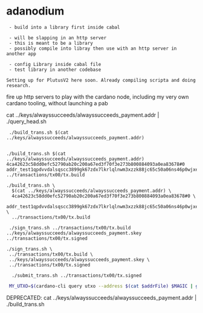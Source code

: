 # adanodium

``` @NOTES
 - build into a library first inside cabal

 - will be slapping in an http server
 - this is meant to be a library
 - possibly compile into libray then use with an http server in another app

```

``` @TODO
 - config Library inside cabal file
 - test library in another codebase
```

``
 Setting up for PlutusV2 here soon. Already compiling scripta and doing research.
``

fire up http servers to play with the cardano node, including my very own cardano tooling, without launching a pab


cat ../keys/alwayssucceeds/alwayssucceeds_payment.addr | ./query_head.sh


``` Build Trans
 ./build_trans.sh $(cat ../keys/alwayssucceeds/alwayssucceeds_payment.addr)


./build_trans.sh $(cat ../keys/alwayssucceeds/alwayssucceeds_payment.addr) 4ca42623c58dd0efc52790ab20c200a67ed3f70f3e273b800884093a0ea83678#0  addr_test1qpdvvdalsqscc3899gk67zdx7lkrlqlnwm3xzzk88jc65c50a06ns46p0wjxe6xqkvnrs4f79wjp6tz07wrl2k2nctyqqkhtak   ../transactions/tx00/tx.build

./build_trans.sh \
  $(cat ../keys/alwayssucceeds/alwayssucceeds_payment.addr) \
  4ca42623c58dd0efc52790ab20c200a67ed3f70f3e273b800884093a0ea83678#0 \
  addr_test1qpdvvdalsqscc3899gk67zdx7lkrlqlnwm3xzzk88jc65c50a06ns46p0wjxe6xqkvnrs4f79wjp6tz07wrl2k2nctyqqkhtak \
  ../transactions/tx00/tx.build
```


``` Sign Trans
 ./sign_trans.sh ../transactions/tx00/tx.build  ../keys/alwayssucceeds/alwayssucceeds_payment.skey  ../transactions/tx00/tx.signed

./sign_trans.sh \
 ../transactions/tx00/tx.build \
 ../keys/alwayssucceeds/alwayssucceeds_payment.skey \
 ../transactions/tx00/tx.signed
```

``` Submit Trans
  ./submit_trans.sh ../transactions/tx00/tx.signed
```

``` grab_utxo.sh | My script to query the first utxo
 MY_UTXO=$(cardano-cli query utxo --address $(cat $addrFile) $MAGIC | grep " 0 " | sed -n 1p | egrep  -o '[a-z0-9]+' | head -1)
```

DEPRECATED: cat ../keys/alwayssucceeds/alwayssucceeds_payment.addr | ./build_trans.sh 